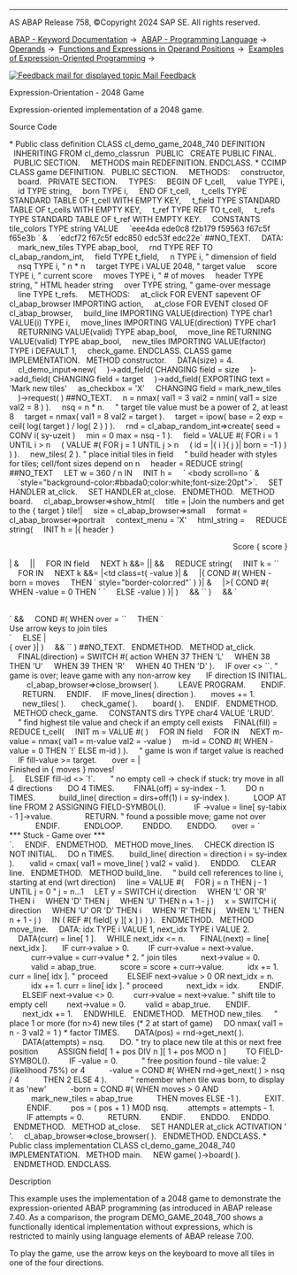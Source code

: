   

* * *

AS ABAP Release 758, ©Copyright 2024 SAP SE. All rights reserved.

[ABAP - Keyword Documentation](javascript:call_link\('abenabap.htm'\)) →  [ABAP - Programming Language](javascript:call_link\('abenabap_reference.htm'\)) →  [Operands](javascript:call_link\('abenoperands.htm'\)) →  [Functions and Expressions in Operand Positions](javascript:call_link\('abenoperands_expressions.htm'\)) →  [Examples of Expression-Oriented Programming](javascript:call_link\('abenexpressions_abexas.htm'\)) → 

 [![](Mail.gif?object=Mail.gif "Feedback mail for displayed topic") Mail Feedback](mailto:f1_help@sap.com?subject=Feedback%20on%20ABAP%20Documentation&body=Document:%20Expression-Orientation%20-%202048%20Game%2C%20ABENGAME_2048_ABEXA%2C%20758%0D%0A%0D%0AError:%0D%0A%0D%0A%0D%0A%0D%0ASuggestion%20for%20improvement:)

Expression-Orientation - 2048 Game

Expression-oriented implementation of a 2048 game.

Source Code   

\* Public class definition
CLASS cl\_demo\_game\_2048\_740 DEFINITION
  INHERITING FROM cl\_demo\_classrun
  PUBLIC
  CREATE PUBLIC FINAL.
  PUBLIC SECTION.
    METHODS main REDEFINITION.
ENDCLASS.
\* CCIMP
CLASS game DEFINITION.
  PUBLIC SECTION.
    METHODS:
    constructor,
    board.
  PRIVATE SECTION.
    TYPES:
    BEGIN OF t\_cell,
    value TYPE i,
    id TYPE string,
    born TYPE i,
    END OF t\_cell,
    t\_cells TYPE STANDARD TABLE OF t\_cell WITH EMPTY KEY,
    t\_field TYPE STANDARD TABLE OF t\_cells WITH EMPTY KEY,
    t\_ref TYPE REF TO t\_cell,
    t\_refs TYPE STANDARD TABLE OF t\_ref WITH EMPTY KEY.
    CONSTANTS tile\_colors TYPE string VALUE
    \`eee4da ede0c8 f2b179 f59563 f67c5f f65e3b \` &
    \`edcf72 f67c5f edc850 edc53f edc22e\` ##NO\_TEXT.
    DATA:
    mark\_new\_tiles TYPE abap\_bool,
    rnd TYPE REF TO cl\_abap\_random\_int,
    field TYPE t\_field,
    n TYPE i, " dimension of field
    nsq TYPE i, " n \* n
    target TYPE i VALUE 2048, " target value
    score TYPE i, " current score
    moves TYPE i, " # of moves
    header TYPE string, " HTML header string
    over TYPE string, " game-over message
    line TYPE t\_refs.
    METHODS:
    at\_click FOR EVENT sapevent OF cl\_abap\_browser IMPORTING action,
    at\_close FOR EVENT closed OF cl\_abap\_browser,
    build\_line IMPORTING VALUE(direction) TYPE char1 VALUE(i) TYPE i,
    move\_lines IMPORTING VALUE(direction) TYPE char1
    RETURNING VALUE(valid) TYPE abap\_bool,
    move\_line RETURNING VALUE(valid) TYPE abap\_bool,
    new\_tiles IMPORTING VALUE(factor) TYPE i DEFAULT 1,
    check\_game.
ENDCLASS.
CLASS game IMPLEMENTATION.
  METHOD constructor.
    DATA(size) = 4.
    cl\_demo\_input=>new(
    )->add\_field( CHANGING field = size
    )->add\_field( CHANGING field = target
    )->add\_field( EXPORTING text = 'Mark new tiles'
    as\_checkbox = 'X'
    CHANGING field = mark\_new\_tiles
    )->request( ) ##NO\_TEXT.
    n = nmax( val1 = 3 val2 = nmin( val1 = size val2 = 8 ) ).
    nsq = n \* n.
    " target tile value must be a power of 2, at least 8
    target = nmax( val1 = 8 val2 = target ).
    target = ipow( base = 2 exp = ceil( log( target ) / log( 2 ) ) ).
    rnd = cl\_abap\_random\_int=>create( seed = CONV i( sy-uzeit )
    min = 0 max = nsq - 1 ).
    field = VALUE #( FOR i = 1 UNTIL i > n
    ( VALUE #( FOR j = 1 UNTIL j > n
    ( id = |{ i }{ j }| born = -1 ) ) ) ).
    new\_tiles( 2 ). " place initial tiles in field
    " build header with styles for tiles; cell/font sizes depend on n
    header = REDUCE string( ##NO\_TEXT
    LET w = 360 / n IN
    INIT h =
    \`<html><head><style type="text/css">\` &
    \`.t0{background-color:#cbbdb0}\` &
    \`td{border:1px solid bbada0;color:#776e65\` &
    \`;text-align:center;vertical-align:center\` &
    \`;font-family:'Century Gothic',sans-serif;font-weight:bold\` &&
    |;width:{ w }px;height:{ w }px;font-size:{ w / 2 }px\\}|
    FOR i = 1 UNTIL i > 11
    NEXT h &&=
    |.t{ ipow( base = 2 exp = i ) }\\{| &
    |background-color:#{ segment( val = tile\_colors
    index = i ) }| &
    |{ COND #( WHEN i >= 3 THEN \`;color:#f9f6f2\` ) }| &
    |{ COND #( WHEN i >= 10 THEN |;font-size:{ w / 4 }px|
    WHEN i >= 7 THEN |;font-size:{ w / 3 }px| ) }\\}| ).
    header = header && ##NO\_TEXT
    \`div{text-align:center}</style><script type="text/javascript">\` &
    \`function okd(e)\` &
    \`{c=window.event.keyCode;window.location='sapevent:'+c;}\` &
    \`document.onkeydown = okd;</script></head> <body scroll=no \` &
    \`style="background-color:#bbada0;color:white;font-size:20pt">\`.
    SET HANDLER at\_click.
    SET HANDLER at\_close.
  ENDMETHOD.
  METHOD board.
    cl\_abap\_browser=>show\_html(
    title = |Join the numbers and get to the { target } tile!|
    size = cl\_abap\_browser=>small
    format = cl\_abap\_browser=>portrait
    context\_menu = 'X'
    html\_string =
    REDUCE string(
    INIT h = |{ header }<p align=right>Score { score }</p>| &
    |<table align=center>|
    FOR <cells> IN field
    NEXT h &&= |<tr>| &&
    REDUCE string(
    INIT k = \`\`
    FOR <c> IN <cells>
    NEXT k &&= |<td class=t{ <c>-value }| &
    |{ COND #( WHEN <c>-born = moves
    THEN \` style="border-color:red"\` ) }| &
    |>{ COND #( WHEN <c>-value = 0 THEN \`&nbsp;\`
    ELSE <c>-value ) }</td>| )
    && \`</tr>\` )
    && \`</table>\` &&
    COND #( WHEN over = \`\`
    THEN \`<div>Use arrow keys to join tiles</div>\`
    ELSE |<br>{ over }| )
    && \`</body></html>\` ) ##NO\_TEXT.
  ENDMETHOD.
  METHOD at\_click.
    FINAL(direction) = SWITCH #( action WHEN 37 THEN 'L'
    WHEN 38 THEN 'U'
    WHEN 39 THEN 'R'
    WHEN 40 THEN 'D' ).
    IF over <> \`\`. " game is over; leave game with any non-arrow key
      IF direction IS INITIAL.
        cl\_abap\_browser=>close\_browser( ).
        LEAVE PROGRAM.
      ENDIF.
      RETURN.
    ENDIF.
    IF move\_lines( direction ).
      moves += 1.
      new\_tiles( ).
      check\_game( ).
      board( ).
    ENDIF.
  ENDMETHOD.
  METHOD check\_game.
    CONSTANTS dirs TYPE char4 VALUE 'LRUD'.
    " find highest tile value and check if an empty cell exists
    FINAL(fill) = REDUCE t\_cell(
    INIT m = VALUE #( )
    FOR <cells> IN field
    FOR <c> IN <cells>
    NEXT m-value = nmax( val1 = m-value val2 = <c>-value )
    m-id = COND #( WHEN <c>-value = 0 THEN \`!\` ELSE m-id ) ).
    " game is won if target value is reached
    IF fill-value >= target.
      over = |<div>Finished in { moves } moves!</div>|.
    ELSEIF fill-id <> \`!\`.
      " no empty cell -> check if stuck: try move in all 4 directions
      DO 4 TIMES.
        FINAL(off) = sy-index - 1.
        DO n TIMES.
          build\_line( direction = dirs+off(1) i = sy-index ).
          LOOP AT line FROM 2 ASSIGNING FIELD-SYMBOL(<curr>).
            IF <curr>->value = line\[ sy-tabix - 1 \]->value.
              RETURN. " found a possible move; game not over
            ENDIF.
          ENDLOOP.
        ENDDO.
      ENDDO.
      over = \`<div>\*\*\* Stuck - Game over \*\*\*</div>\`.
    ENDIF.
  ENDMETHOD.
  METHOD move\_lines.
    CHECK direction IS NOT INITIAL.
    DO n TIMES.
      build\_line( direction = direction i = sy-index ).
      valid = cmax( val1 = move\_line( ) val2 = valid ).
    ENDDO.
    CLEAR line.
  ENDMETHOD.
  METHOD build\_line.
    " build cell references to line i, starting at end (wrt direction)
    line = VALUE #(
    FOR j = n THEN j - 1 UNTIL j = 0 " j = n...1
    LET y = SWITCH i( direction
    WHEN 'L' OR 'R' THEN i
    WHEN 'D' THEN j
    WHEN 'U' THEN n + 1 - j )
    x = SWITCH i( direction
    WHEN 'U' OR 'D' THEN i
    WHEN 'R' THEN j
    WHEN 'L' THEN n + 1 - j )
    IN ( REF #( field\[ y \]\[ x \] ) ) ).
  ENDMETHOD.
  METHOD move\_line.
    DATA: idx TYPE i VALUE 1, next\_idx TYPE i VALUE 2.
    DATA(curr) = line\[ 1 \].
    WHILE next\_idx <= n.
      FINAL(next) = line\[ next\_idx \].
      IF curr->value > 0.
        IF curr->value = next->value.
          curr->value = curr->value \* 2. " join tiles
          next->value = 0.
          valid = abap\_true.
          score = score + curr->value.
          idx += 1. curr = line\[ idx \]. " proceed
        ELSEIF next->value > 0 OR next\_idx = n.
          idx += 1. curr = line\[ idx \]. " proceed
          next\_idx = idx.
        ENDIF.
      ELSEIF next->value <> 0.
        curr->value = next->value. " shift tile to empty cell
        next->value = 0.
        valid = abap\_true.
      ENDIF.
      next\_idx += 1.
    ENDWHILE.
  ENDMETHOD.
  METHOD new\_tiles.
    " place 1 or more (for n>4) new tiles (\* 2 at start of game)
    DO nmax( val1 = n - 3 val2 = 1 ) \* factor TIMES.
      DATA(pos) = rnd->get\_next( ).
      DATA(attempts) = nsq.
      DO. " try to place new tile at this or next free position
        ASSIGN field\[ 1 + pos DIV n \]\[ 1 + pos MOD n \]
        TO FIELD-SYMBOL(<cell>).
        IF <cell>-value = 0.
          " free position found - tile value: 2 (likelihood 75%) or 4
          <cell>-value = COND #( WHEN rnd->get\_next( ) > nsq / 4
          THEN 2 ELSE 4 ).
          " remember when tile was born, to display it as 'new'
          <cell>-born = COND #( WHEN moves > 0 AND
          mark\_new\_tiles = abap\_true
          THEN moves ELSE -1 ).
          EXIT.
        ENDIF.
        pos = ( pos + 1 ) MOD nsq.
        attempts = attempts - 1.
        IF attempts = 0.
          RETURN.
        ENDIF.
      ENDDO.
    ENDDO.
  ENDMETHOD.
  METHOD at\_close.
    SET HANDLER at\_click ACTIVATION ' '.
    cl\_abap\_browser=>close\_browser( ).
  ENDMETHOD.
ENDCLASS.
\* Public class implementation
CLASS cl\_demo\_game\_2048\_740 IMPLEMENTATION.
  METHOD main.
    NEW game( )->board( ).
  ENDMETHOD.
ENDCLASS.

Description   

This example uses the implementation of a 2048 game to demonstrate the expression-oriented ABAP programming (as introduced in ABAP release 7.40. As a comparison, the program DEMO\_GAME\_2048\_700 shows a functionally identical implementation without expressions, which is restricted to mainly using language elements of ABAP release 7.00.

To play the game, use the arrow keys on the keyboard to move all tiles in one of the four directions.
